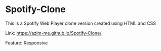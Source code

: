 # Spotify-Clone
This is a Spotify Web Player clone version created using HTML and CSS

Link: https://azim-me.github.io/Spotify-Clone/

Feature: Responsive

